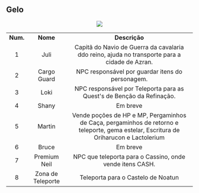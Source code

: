 ## Gelo

<p align="center">
<img src="./" />
</p> 

<table align="center">
    <tr align="center">
        <td><strong>Num.</strong></td>
        <td><strong>Nome</strong></td>
        <td><strong>Descrição</strong></td>
    </tr>
    <tr align="center">
        <td>1</tdr>
        <td>Juli</td>
        <td>Capitã do Navio de Guerra da cavalaria ddo reino, ajuda no transporte para a cidade de Azran.</td>
    </tr>
    <tr align="center">
        <td>2</tdr>
        <td>Cargo Guard</td>
        <td>NPC responsável por guardar itens do personagem.</td>
    </tr>
    <tr align="center">
        <td>3</tdr>
        <td>Loki</td>
        <td>NPC responsável por Teleporta para as Quest's de Benção da Refinação.</td>
    </tr>
    <tr align="center">
        <td>4</tdr>
        <td>Shany</td>
        <td>Em breve</td>
    </tr>
    <tr align="center">
        <td>5</tdr>
        <td>Martin</td>
        <td>Vende poções de HP e MP, Pergaminhos de Caça, pergaminhos de retorno e teleporte, gema estelar, Escritura de Oriharucon e Lactolerium</td>
    </tr>
    <tr align="center">
        <td>6</tdr>
        <td>Bruce</td>
        <td>Em breve</td>
    </tr>
    <tr align="center">
        <td>7</tdr>
        <td>Premium Neil</td>
        <td>NPC que teleporta para o Cassino, onde vende itens CASH.</td>
    </tr>
    <tr align="center">
        <td>8</tdr>
        <td>Zona de Teleporte</td>
        <td>Teleporta para o Castelo de Noatun</td>
    </tr>
</table>